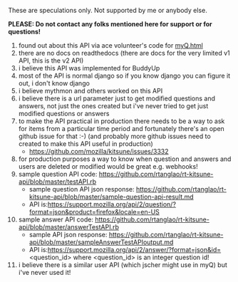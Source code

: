 These are speculations only. Not supported by me or anybody else. 

**PLEASE: Do not contact any folks mentioned here for support or for questions!**

1. found out about this API via ace volunteer's code for [myQ.html](https://github.com/jscher2000/My-SuMo-Questions/blob/master/myq.html)
1. there are no docs on readthedocs (there are docs for the very limited v1 API, this is the v2 API)
1. i believe this API was implemented for BuddyUp
1. most of the API is normal django so if you know django you can figure it out, i don't know django
1. i believe mythmon and others worked on this API
1. i believe there is a url parameter just to get modified questions and answers, not just the ones created but i've never tried to get just modified questions or answers
1. to make the API practical in production there needs to be a way to ask for items from a particular time period and fortunately there's an open github issue for that :-) (and probably more github issues need to created to make this API useful in production)
    * https://github.com/mozilla/kitsune/issues/3332
1. for production purposes a way to know when question and answers and users are deleted or modified would be great e.g. webhooks!
1. sample question API code: https://github.com/rtanglao/rt-kitsune-api/blob/master/testAPI.rb
    * sample question API json response: https://github.com/rtanglao/rt-kitsune-api/blob/master/sample-question-api-result.md
    * API is:https://support.mozilla.org/api/2/question/?format=json&product=firefox&locale=en-US 
1. sample answer API code: https://github.com/rtanglao/rt-kitsune-api/blob/master/answerTestAPI.rb
    * sample API json response: https://github.com/rtanglao/rt-kitsune-api/blob/master/sampleAnswerTestAPIoutput.md
    * API is:https://support.mozilla.org/api/2/answer/?format=json&id=<question_id> where <question_id> is an integer question id!
1. i believe there is a similar user API (which jscher might use in myQ) but i've never used it!
